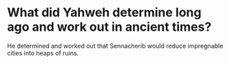 # What did Yahweh determine long ago and work out in ancient times?

He determined and worked out that Sennacherib would reduce impregnable cities into heaps of ruins.
